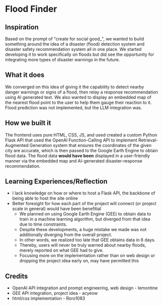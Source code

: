 # Flood Finder
## Inspiration
Based on the prompt of "create for social good_", we wanted to build something around the idea of a disaster (flood) detection system and disaster safety recommendation system all in one place. We started developing it to work specifically on floods but did see the opportunity for integrating more types of disaster warnings in the future.

## What it does
We converged on this idea of giving it the capability to detect nearby danger warnings or signs of a flood, then relay a response recommendation using AI generated text. We also wanted to display an embedded map of the nearest flood point to the user to help them gauge their reaction to it. Flood prediction was not implemented, but the LLM integration was.

## How we built it
The frontend uses pure HTML, CSS, JS, and used created a custom Python Flask API that used the OpenAI Function-Calling API to implement Retrieval-Augmented Generation system that ensures the coordinates of the given city are accurate, which is then passed to the Google Earth Engine to obtain flood data. The flood data **would have been** displayed in a user-friendly manner via the embedded map and AI-generated disaster-response recommendation.

## Learning Experiences/Reflection
* I lack knowledge on how or where to host a Flask API, the backbone of being able to host the site online
* Better foresight for how each part of the project will connect (or project scale in general) would have been benefitial
  * We planned on using Google Earth Engine (GEE) to obtain data to train in a machine learning algorithm, but diverged from that idea due to time constraints.
  * Despite these developments, a huge mistake we made was not additionally diverging from the overall project.
  * In other words, we realized too late that GEE obtains data in 6 days.
  * Thereby, users will never be truly warned about nearby floods, merely reported on what GEE had to give.
  * Focusing more on the implementation rather than on web design or dropping the project idea early on, may have permitted this

## Credits
* OpenAI API integration and prompt engineering, web design - Iemontine
* GEE API integration, project idea - acyeow
* html/css implementation - Roro1083
